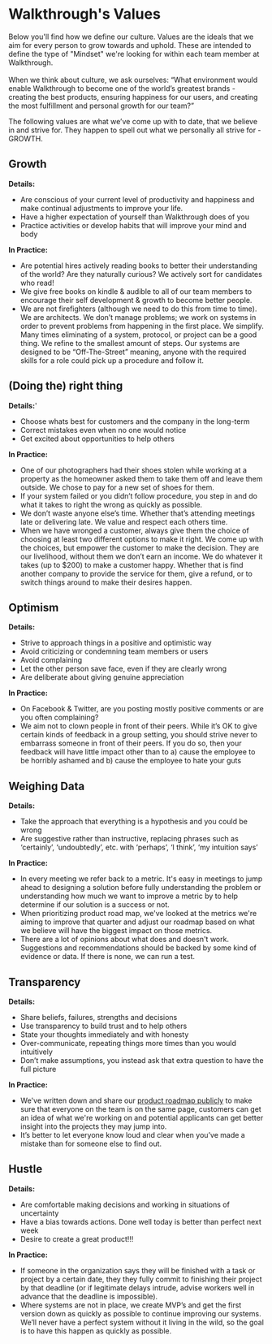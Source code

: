 # Walkthrough's Values
Below you'll find how we define our culture. Values are the ideals that we aim for every person to grow towards and uphold. These are intended to define the type of "Mindset" we're looking for within each team member at Walkthrough. 
<br><br>
When we think about culture, we ask ourselves: “What environment would enable Walkthrough to become one of the world’s greatest brands - creating the best products, ensuring happiness for our users, and creating the most fulfillment and personal growth for our team?”

The following values are what we’ve come up with to date, that we believe in and strive for. They happen to spell out what we personally all strive for - GROWTH.


## Growth
**Details:**
* Are conscious of your current level of productivity and happiness and make continual adjustments to improve your life.
* Have a higher expectation of yourself than Walkthrough does of you
* Practice activities or develop habits that will improve your mind and body

**In Practice:**
* Are potential hires actively reading books to better their understanding of the world? Are they naturally curious? We actively sort for candidates who read!
* We give free books on kindle & audible to all of our team members to encourage their self development & growth to become better people. 
* We are not firefighters (although we need to do this from time to time). We are architects. We don’t manage problems; we work on systems in order to prevent problems from happening in the first place. We simplify. Many times eliminating of a system, protocol, or project can be a good thing. We refine to the smallest amount of steps. Our systems are designed to be “Off-The-Street” meaning, anyone with the required skills for a role could pick up a procedure and follow it. 

## (Doing the) right thing
**Details:**'
* Choose whats best for customers and the company in the long-term
* Correct mistakes even when no one would notice
* Get excited about opportunities to help others

**In Practice:**
* One of our photographers had their shoes stolen while working at a property as the homeowner asked them to take them off and leave them outside. We chose to pay for a new set of shoes for them.
* If your system failed or you didn’t follow procedure, you step in and do what it takes to right the wrong as quickly as possible.
* We don’t waste anyone else’s time. Whether that’s attending meetings late or delivering late. We value and respect each others time. 
* When we have wronged a customer, always give them the choice of choosing at least two different options to make it right.  We come up with the choices, but empower the customer to make the decision. They are our livelihood, without them we don’t earn an income. We do whatever it takes (up to $200) to make a customer happy. Whether that is find another company to provide the service for them, give a refund, or to switch things around to make their desires happen. 

## Optimism
**Details:**
* Strive to approach things in a positive and optimistic way
* Avoid criticizing or condemning team members or users
* Avoid complaining
* Let the other person save face, even if they are clearly wrong
* Are deliberate about giving genuine appreciation

**In Practice:**
* On Facebook & Twitter, are you posting mostly positive comments or are you often complaining?
* We aim not to clown people in front of their peers. While it’s OK to give certain kinds of feedback in a group setting, you should strive never to embarrass someone in front of their peers. If you do so, then your feedback will have little impact other than to a) cause the employee to be horribly ashamed and b) cause the employee to hate your guts

## Weighing Data
**Details:**
* Take the approach that everything is a hypothesis and you could be wrong
* Are suggestive rather than instructive, replacing phrases such as ‘certainly’, ‘undoubtedly’, etc. with ‘perhaps’, ‘I think’, ‘my intuition says’

**In Practice:**
* In every meeting we refer back to a metric. It's easy in meetings to jump ahead to designing a solution before fully understanding the problem or understanding how much we want to improve a metric by to help determine if our solution is a success or not. 
* When prioritizing product road map, we've looked at the metrics we're aiming to improve that quarter and adjust our roadmap based on what we believe will have the biggest impact on those metrics. 
* There are a lot of opinions about what does and doesn't work. Suggestions and recommendations should be backed by some kind of evidence or data. If there is none, we can run a test.
        
## Transparency
**Details:**
* Share beliefs, failures, strengths and decisions
* Use transparency to build trust and to help others
* State your thoughts immediately and with honesty
* Over-communicate, repeating things more times than you would intuitively
* Don’t make assumptions, you instead ask that extra question to have the full picture

**In Practice:**
* We've written down and share our [product roadmap publicly](https://github.com/WalkthroughVR/Handbook/projects/2) to make sure that everyone on the team is on the same page, customers can get an idea of what we're working on and potential applicants can get better insight into the projects they may jump into.
* It’s better to let everyone know loud and clear when you’ve made a mistake than for someone else to find out. 

## Hustle
**Details:**
* Are comfortable making decisions and working in situations of uncertainty
* Have a bias towards actions. Done well today is better than perfect next week
* Desire to create a great product!!!
        
**In Practice:**
* If someone in the organization says they will be finished with a task or project by a certain date, they they fully commit to finishing their project by that deadline (or if legitimate delays intrude, advise workers well in advance that the deadline is impossible).
* Where systems are not in place, we create MVP’s and get the first version down as quickly as possible to continue improving our systems. We’ll never have a perfect system without it living in the wild, so the goal is to have this happen as quickly as possible. 
